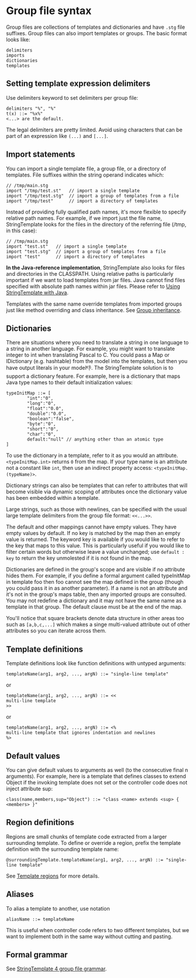 # Group file syntax

Group files are collections of templates and dictionaries and have `.stg` file suffixes. Group files can also import templates or groups. The basic format looks like:

```
delimiters 
imports 
dictionaries 
templates
```

## Setting template expression delimiters

Use delimiters keyword to set delimiters per group file:

```
delimiters "%", "%"
t(x) ::= "%x%"
<...> are the default.
```

The legal delimiters are pretty limited. Avoid using characters that can be part of an expression like `(...)` and `[...]`.

## Import statements

You can import a single template file, a group file, or a directory of templates. File suffixes within the string operand indicates which:

```
// /tmp/main.stg
import "/tmp/test.st"   // import a single template
import "/tmp/test.stg"  // import a group of templates from a file
import "/tmp/test"      // import a directory of templates
```

Instead of providing fully qualified path names, it's more flexible to specify relative path names. For example, if we import just the file name, StringTemplate looks for the files in the directory of the referring file (/tmp, in this case):

```
// /tmp/main.stg
import "test.st"   // import a single template
import "test.stg"  // import a group of templates from a file
import "test"      // import a directory of templates
```

**In the Java-reference implementation**, StringTemplate also looks for files and directories in the CLASSPATH. Using relative paths is particularly important if we want to load templates from jar files. Java cannot find files specified with absolute path names within jar files. Please refer to [Using StringTemplate with Java](java.md).

Templates with the same name override templates from imported groups just like method overriding and class inheritance. See [Group inheritance](inheritance.md).

## Dictionaries

There are situations where you need to translate a string in one language to a string in another language. For example, you might want to translate integer to int when translating Pascal to C. You could pass a Map or IDictionary (e.g. hashtable) from the model into the templates, but then you have output literals in your model:-1:. The StringTemplate solution is to support a dictionary feature. For example, here is a dictionary that maps Java type names to their default initialization values:

```
typeInitMap ::= [
        "int":"0",
        "long":"0",
        "float":"0.0",
        "double":"0.0",
        "boolean":"false",
        "byte":"0",
        "short":"0",
        "char":"0",
        default:"null" // anything other than an atomic type
]
```

To use the dictionary in a template, refer to it as you would an attribute. `<typeInitMap.int>` returns `0` from the map. If your type name is an attribute not a constant like `int`, then use an indirect property access: `<typeInitMap.(typeName)>`.

Dictionary strings can also be templates that can refer to attributes that will become visible via dynamic scoping of attributes once the dictionary value has been embedded within a template.

Large strings, such as those with newlines, can be specified with the usual large template delimiters from the group file format: `<<...>>`.

The default and other mappings cannot have empty values. They have empty values by default. If no key is matched by the map then an empty value is returned. The keyword key is available if you would like to refer to the key that maps to this value. This is particularly useful if you would like to filter certain words but otherwise leave a value unchanged; use `default : key` to return the key unmolested if it is not found in the map.

Dictionaries are defined in the group's scope and are visible if no attribute hides them. For example, if you define a formal argument called typeInitMap in template foo then foo cannot see the map defined in the group (though you could pass it in as another parameter). If a name is not an attribute and it's not in the group's maps table, then any imported groups are consulted. You may not redefine a dictionary and it may not have the same name as a template in that group. The default clause must be at the end of the map.

You'll notice that square brackets denote data structure in other areas too such as `[a,b,c,...]` which makes a singe multi-valued attribute out of other attributes so you can iterate across them.

## Template definitions

Template definitions look like function definitions with untyped arguments:

```
templateName(arg1, arg2, ..., argN) ::= "single-line template"
```

or

```
templateName(arg1, arg2, ..., argN) ::= <<
multi-line template
>>
```

or

```
templateName(arg1, arg2, ..., argN) ::= <%
multi-line template that ignores indentation and newlines
%>
```

## Default values

You can give default values to arguments as well (to the consecutive final n arguments). For example, here is a template that defines classes to extend Object if the invoking template does not set or the controller code does not inject attribute sup:

```
class(name,members,sup="Object") ::= "class <name> extends <sup> { <members> }"
```

## Region definitions

Regions are small chunks of template code extracted from a larger surrounding template. To define or override a region, prefix the template definition with the surrounding template name:

```
@surroundingTemplate.templateName(arg1, arg2, ..., argN) ::= "single-line template"
```

See [Template regions](regions.md) for more details.

## Aliases

To alias a template to another, use notation

```
aliasName ::= templateName
```

This is useful when controller code refers to two different templates, but we want to implement both in the same way without cutting and pasting.

## Formal grammar

See [StringTemplate 4 group file grammar](https://github.com/antlr/grammars-v4/blob/master/stringtemplate/STGParser.g4).
